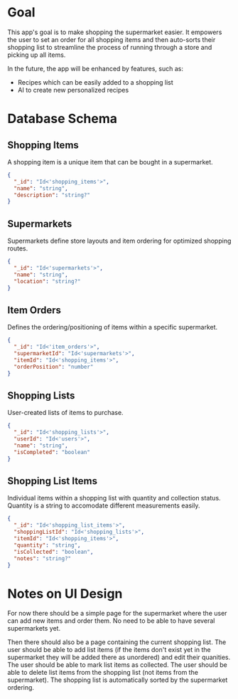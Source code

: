 # Goal

This app's goal is to make shopping the supermarket easier. It empowers the user to set an order for all shopping items and then auto-sorts their shopping list to streamline the process of running through a store and picking up all items.

In the future, the app will be enhanced by features, such as:

- Recipes which can be easily added to a shopping list
- AI to create new personalized recipes

# Database Schema

## Shopping Items

A shopping item is a unique item that can be bought in a supermarket.

```json
{
  "_id": "Id<'shopping_items'>",
  "name": "string",
  "description": "string?"
}
```

## Supermarkets

Supermarkets define store layouts and item ordering for optimized shopping routes.

```json
{
  "_id": "Id<'supermarkets'>",
  "name": "string",
  "location": "string?"
}
```

## Item Orders

Defines the ordering/positioning of items within a specific supermarket.

```json
{
  "_id": "Id<'item_orders'>",
  "supermarketId": "Id<'supermarkets'>",
  "itemId": "Id<'shopping_items'>",
  "orderPosition": "number"
}
```

## Shopping Lists

User-created lists of items to purchase.

```json
{
  "_id": "Id<'shopping_lists'>",
  "userId": "Id<'users'>",
  "name": "string",
  "isCompleted": "boolean"
}
```

## Shopping List Items

Individual items within a shopping list with quantity and collection status. Quantity is a string to accomodate different measurements easily.

```json
{
  "_id": "Id<'shopping_list_items'>",
  "shoppingListId": "Id<'shopping_lists'>",
  "itemId": "Id<'shopping_items'>",
  "quantity": "string",
  "isCollected": "boolean",
  "notes": "string?"
}
```

# Notes on UI Design

For now there should be a simple page for the supermarket where the user can add new items and order them. No need to be able to have several supermarkets yet.

Then there should also be a page containing the current shopping list. The user should be able to add list items (if the items don't exist yet in the supermarket they will be added there as unordered) and edit their quanities. The user should be able to mark list items as collected. The user should be able to delete list items from the shopping list (not items from the supermarket). The shopping list is automatically sorted by the supermarket ordering.